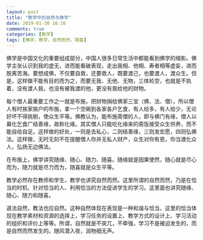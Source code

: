```yaml
---
layout: post
title: "教学中的自然与佛学"
date: 2019-01-30 16:16
comments: true
categories: [教学]
tags: [佛学，教学，自然而然，随喜]
---
```

佛学是中国文化的重要组成部分，中国人很多日常生活中都能看到佛学的缩影。佛学主张认识到我的虚无，进而能看破表现，走出我相、他相、寿者相等虚妄，进而脱离苦海。要想成佛，不仅要自救，还要救人，既要渡己，也要渡人，渡众生。但是，这样做不能有目的而为之，而要无我、无他、无物，三体轮空，也就是不执着，没有渡人我，也没有被我渡的他，更没有我给他的财物。  

每个僧人最重要工作之一就是布施，把财物捐给佛家三宝（佛、法、僧），所以僧人有时挨家挨户的布施，拿一个空碗到各家各户乞食，有人给多，有人给少，无论好坏不得挑剔，使众生平等。佛教认为，能布施斋僧的人，即与佛门有缘，僧人以募化乞食广结善缘，故称化缘。其实僧人只能吃化缘来的斋饭接受众生供养，而不能自给自足。这样做的好处，一则是去私心，二则结善缘，三则发宏愿，四则弘佛法。这样做，无时无刻不在提醒僧人你并无私人财产，众生对你有恩，你当渡化众人，弘扬无边佛法。  

在布施上，佛学讲究随缘、随心、随力、随喜。随缘就是因果使然，随心就是尽心而为，随力就是尽力而为，随喜就是众生平等。  

教学必然存在教师和学生，教学也讲究自然而然。这里所谓的自然而然，乃是在恰当的时机、针对恰当的人、利用恰当的方法促进学生的学习。这里面也讲究随缘、随心、随力和随喜。  

道法自然，教法也应自然。这种自然体现在表现是一种和谐与恰当，这里的恰当体现在教学素材和资源的选择上，学习任务的设置上、教学方式的设计上、学习活动的组织和评价上等等。所谓，自然就是不突兀，不牵强，学习不是被迫发生的，而是自然而然发生的。随风潜入夜，润物细无声。  
